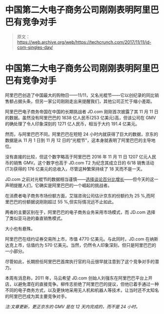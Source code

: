 # 中国第二大电子商务公司刚刚表明阿里巴巴有竞争对手 

> 原文：<https://web.archive.org/web/https://techcrunch.com/2017/11/11/jd-com-singles-day/>

# 中国第二大电子商务公司刚刚表明阿里巴巴有竞争对手

阿里巴巴创造了中国最大的购物日——11/11，又名光棍节——它以创纪录的同比销售额占据头条，但另一家公司刚刚走出来提醒我们，其他公司正忙于缩小差距。

阿里巴巴电子商务帝国在中国的长期挑战者 JD.com 刚刚首次披露了其 11 月 11 日的数据。虽然没有阿里巴巴的 1638 亿人民币(253 亿美元)高，但该公司在 GMV 的确处理了令人印象深刻的 1271 亿人民币，相当于大约 191.4 亿美元。

然而，与阿里巴巴不同，阿里巴巴在短短 24 小时内就获得了巨大的数据，京东的数据是从 11 月 1 日到 11 月 12 日的“光棍节”，这本身就表明了阿里巴巴的主导地位。

没有直接的比较，但这个数字略高于阿里巴巴 2016 年 11 月 11 日 1207 亿元人民币的销售 GMV。这个数字也高于 JD.com T2 为纪念其成立日的 6/18 销售活动(T3)获得的 176 亿美元的总收入，尽管这种繁荣持续了 18 天而不是一天。

JD.com 之前对光棍节的数据相当谨慎——[选择谈论百分比增长](https://web.archive.org/web/20220929110159/https://twitter.com/JD_Corporate/status/796947276660883456)——但今天的这一声明提醒人们，它确实是阿里巴巴的一个崛起的挑战者。

在消费者电子商务市场份额方面，艾瑞咨询公司估计京东的份额约为 25 %,而阿里巴巴的份额据说刚刚超过 55 %,但实际情况远不止如此。

两者的主要区别在于，阿里巴巴的电子商务业务采用市场模式，而 JD.com 选择了类似亚马逊的垂直销售模式。

大小也有悬殊。

阿里巴巴在纽约证券交易所上市，市值 4770 亿美元。与此同时，JD.com 在纳斯达克上市，估值约为 570 亿美元。当然，仍然令人印象深刻，但只是阿里巴巴的一小部分。

尽管如此，长期担任阿里巴巴首席执行官的马云很早就注意到了这个竞争对手的潜力。

本周有消息称，2011 年，马云希望 JD.com 创始人刘强东在阿里巴巴平台上开店，以避免潜在的直接竞争。柳传志拒绝了阿里巴巴的提议，但他已着手通过一种不同的电子商务方式，以及更快地采用无人机和机器人等技术，让当时还不太知名的阿里巴巴成为其主要竞争对手。

*注:文章更新，更正京东的 GMV 是在 12 天内完成的，而不是 24 小时。*